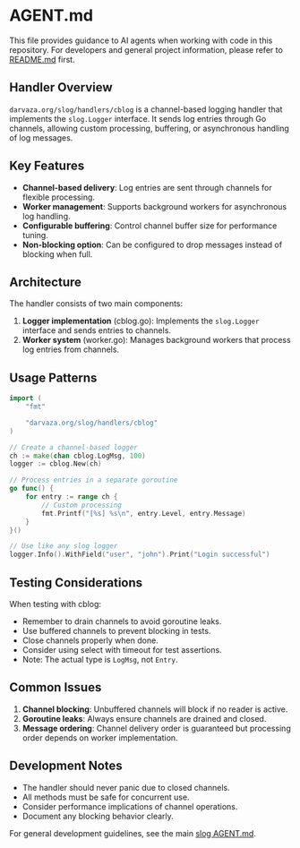 # AGENT.md

This file provides guidance to AI agents when working with code in this
repository. For developers and general project information, please refer to
[README.md](README.md) first.

## Handler Overview

`darvaza.org/slog/handlers/cblog` is a channel-based logging handler that
implements the `slog.Logger` interface. It sends log entries through Go
channels, allowing custom processing, buffering, or asynchronous handling of
log messages.

## Key Features

- **Channel-based delivery**: Log entries are sent through channels for
  flexible processing.
- **Worker management**: Supports background workers for asynchronous log
  handling.
- **Configurable buffering**: Control channel buffer size for performance
  tuning.
- **Non-blocking option**: Can be configured to drop messages instead of
  blocking when full.

## Architecture

The handler consists of two main components:

1. **Logger implementation** (cblog.go): Implements the `slog.Logger`
   interface and sends entries to channels.
2. **Worker system** (worker.go): Manages background workers that process log
   entries from channels.

## Usage Patterns

```go
import (
    "fmt"

    "darvaza.org/slog/handlers/cblog"
)

// Create a channel-based logger
ch := make(chan cblog.LogMsg, 100)
logger := cblog.New(ch)

// Process entries in a separate goroutine
go func() {
    for entry := range ch {
        // Custom processing
        fmt.Printf("[%s] %s\n", entry.Level, entry.Message)
    }
}()

// Use like any slog logger
logger.Info().WithField("user", "john").Print("Login successful")
```

## Testing Considerations

When testing with cblog:

- Remember to drain channels to avoid goroutine leaks.
- Use buffered channels to prevent blocking in tests.
- Close channels properly when done.
- Consider using select with timeout for test assertions.
- Note: The actual type is `LogMsg`, not `Entry`.

## Common Issues

1. **Channel blocking**: Unbuffered channels will block if no reader is active.
2. **Goroutine leaks**: Always ensure channels are drained and closed.
3. **Message ordering**: Channel delivery order is guaranteed but processing
   order depends on worker implementation.

## Development Notes

- The handler should never panic due to closed channels.
- All methods must be safe for concurrent use.
- Consider performance implications of channel operations.
- Document any blocking behavior clearly.

For general development guidelines, see the main
[slog AGENT.md](../../AGENT.md).
